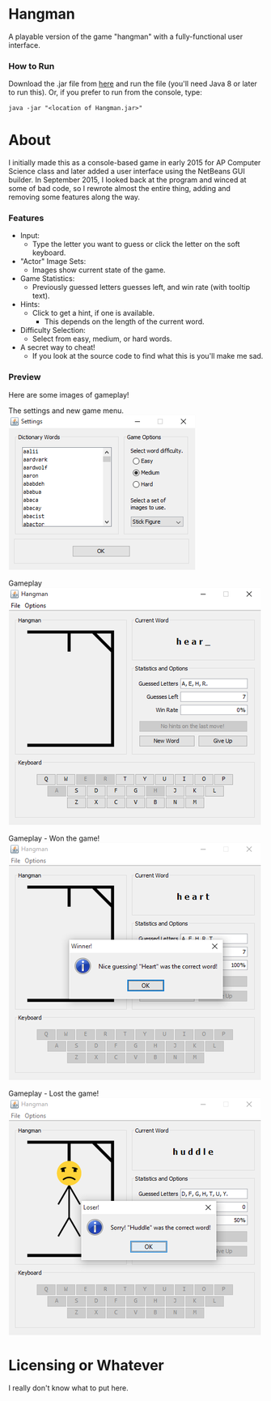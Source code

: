 # Hangman
A playable version of the game "hangman" with a fully-functional user interface.

### How to Run
Download the .jar file from [here](https://github.com/OliverAbdulrahim/Hangman/blob/master/dist/Hangman.jar?raw=true) and run the file (you'll need Java 8 or later to run this). Or, if you prefer to run from the console, type:
```
java -jar "<location of Hangman.jar>"
```

# About
I initially made this as a console-based game in early 2015 for AP Computer Science class and later added a user interface using the NetBeans GUI builder. In September 2015, I looked back at the program and winced at some of bad code, so I rewrote almost the entire thing, adding and removing some features along the way.

### Features
  - Input: 
    - Type the letter you want to guess or click the letter on the soft keyboard.
  - "Actor" Image Sets:
    - Images show current state of the game.
  - Game Statistics:
    - Previously guessed letters guesses left, and win rate (with tooltip text).
  - Hints:
    - Click to get a hint, if one is available.
      - This depends on the length of the current word.
  - Difficulty Selection:
    - Select from easy, medium, or hard words.
  - A secret way to cheat!
    - If you look at the source code to find what this is you'll make me sad. 

### Preview
Here are some images of gameplay!  


The settings and new game menu.  
![The settings and new game menu.](images/settings-menu.png)



Gameplay
![Gameplay](images/gameplay-won0.png)


Gameplay - Won the game!  
![Gameplay - Won the game!](images/gameplay-won1.png)


Gameplay - Lost the game!  
![Gameplay - Lost the game!](images/gameplay-lost0.png)

# Licensing or Whatever
I really don't know what to put here.